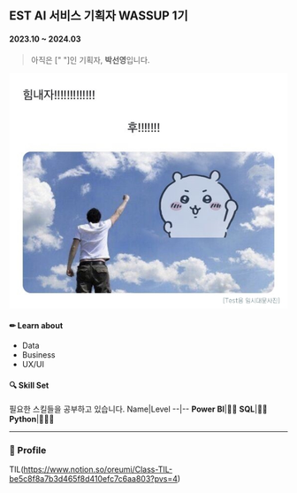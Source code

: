 ## EST AI 서비스 기획자 WASSUP 1기  
#### 2023.10 ~ 2024.03 

> 아직은 ["       "]인 기획자, **박선영**입니다.

![sample](imgs/img1.jpg)

#### ✏ **Learn about**
  * Data
  * Business
  * UX/UI

#### 🔍 **Skill Set**
필요한 스킬들을 공부하고 있습니다. 
Name|Level
--|--
**Power BI**|🔵🔵
**SQL**|🔵🔵
**Python**|🔵🔵🔵


------------

### 👩 Profile 

TIL(https://www.notion.so/oreumi/Class-TIL-be5c8f8a7b3d465f8d410efc7c6aa803?pvs=4) 



